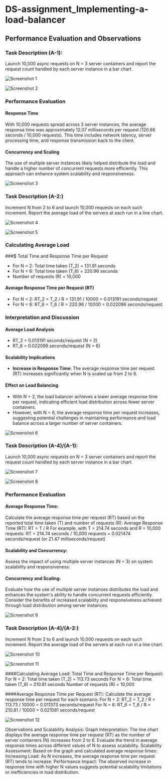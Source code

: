 # DS-assignment_Implementing-a-load-balancer

## Performance Evaluation and Observations

### Task Description (A-1):
Launch 10,000 async requests on N = 3 server containers and report the request count handled by each server instance in a bar chart.

![Screenshot 1](https://res.cloudinary.com/dwh98o938/image/upload/v1714337744/Screenshot_2024-04-28_at_10.58.28_PM_cklsvo.png)



![Screenshot 2](https://res.cloudinary.com/dwh98o938/image/upload/v1714337745/Screenshot_2024-04-28_at_10.58.44_PM_s3vvko.png)

### Performance Evaluation

#### Response Time
With 10,000 requests spread across 3 server instances, the average response time was approximately 12.07 milliseconds per request (120.66 seconds / 10,000 requests). This time includes network latency, server processing time, and response transmission back to the client.

#### Concurrency and Scaling
The use of multiple server instances likely helped distribute the load and handle a higher number of concurrent requests more efficiently. This approach can enhance system scalability and responsiveness.

![Screenshot 3](https://res.cloudinary.com/dwh98o938/image/upload/v1714337745/Screenshot_2024-04-28_at_11.14.31_PM_gc5foa.png)



### Task Description (A-2:)
Increment N from 2 to 6 and launch 10,000 requests on each such increment. Report the average load of the servers at each run in a line chart.

![Screenshot 4](https://res.cloudinary.com/dwh98o938/image/upload/v1714337745/Screenshot_2024-04-28_at_11.36.50_PM_z7nwpj.png)



![Screenshot 5](https://res.cloudinary.com/dwh98o938/image/upload/v1714337746/Screenshot_2024-04-28_at_11.23.56_PM_a69krh.png)

### Calculating Average Load

###$ Total Time and Response Time per Request
- For N = 2: Total time taken (T_2) = 131.91 seconds
- For N = 6: Total time taken (T_6) = 220.96 seconds
- Number of requests (R) = 10,000

#### Average Response Time per Request (RT)
- For N = 2: RT_2 = T_2 / R = 131.91 / 10000 = 0.013191 seconds/request
- For N = 6: RT_6 = T_6 / R = 220.96 / 10000 = 0.022096 seconds/request

### Interpretation and Discussion

#### Average Load Analysis
- RT_2 = 0.013191 seconds/request (N = 2)
- RT_6 = 0.022096 seconds/request (N = 6)

#### Scalability Implications
- **Increase in Response Time:** The average response time per request (RT) increases significantly when N is scaled up from 2 to 6.

#### Effect on Load Balancing
- With N = 2, the load balancer achieves a lower average response time per request, indicating efficient load distribution across fewer server containers.
- However, with N = 6, the average response time per request increases, suggesting potential challenges in maintaining performance and load balance across a larger number of server containers.
  
![Screenshot 6](https://res.cloudinary.com/dwh98o938/image/upload/v1714337746/Screenshot_2024-04-28_at_11.36.27_PM_fmtuhz.png)



### Task Description (A-4)/(A-1):
Launch 10,000 async requests on N = 3 server containers and report the request count handled by each server instance in a bar chart.

![Screenshot 7](https://res.cloudinary.com/dwh98o938/image/upload/v1714338774/Screenshot_2024-04-29_at_12.12.16_AM_q5wiba.png)



![Screenshot 8](https://res.cloudinary.com/dwh98o938/image/upload/v1714337745/Screenshot_2024-04-28_at_10.58.44_PM_s3vvko.png)

### Performance Evaluation

#### Average Response Time:
Calculate the average response time per request (RT) based on the reported total time taken (T) and number of requests (R):
Average Response Time (RT): RT = T / R
For example, with T = 214.74 seconds and R = 10,000 requests:
RT = 214.74 seconds / 10,000 requests = 0.021474 seconds/request (or 21.47 milliseconds/request)

#### Scalability and Concurrency:
Assess the impact of using multiple server instances (N = 3) on system scalability and responsiveness:

#### Concurrency and Scaling:
Evaluate how the use of multiple server instances distributes the load and enhances the system's ability to handle concurrent requests efficiently.
Consider the benefits of increased scalability and responsiveness achieved through load distribution among server instances.

![Screenshot 9](https://res.cloudinary.com/dwh98o938/image/upload/v1714338774/Screenshot_2024-04-29_at_12.09.26_AM_tbmzlz.png)


### Task Description (A-4)/(A-2:)
Increment N from 2 to 6 and launch 10,000 requests on each such increment. Report the average load of the servers at each run in a line chart.

![Screenshot 10](https://res.cloudinary.com/dwh98o938/image/upload/v1714340292/Screenshot_2024-04-29_at_12.11.44_AM_jnyhfu.png)



![Screenshot 11](https://res.cloudinary.com/dwh98o938/image/upload/v1714337746/Screenshot_2024-04-28_at_11.23.56_PM_a69krh.png)

####Calculating Average Load:
Total Time and Response Time per Request:
For N = 2: Total time taken (T_2) = 113.73 seconds
For N = 6: Total time taken (T_6) = 210.81 seconds
Number of requests (R) = 10,000

####Average Response Time per Request (RT):
Calculate the average response time per request for each scenario:
For N = 2: RT_2 = T_2 / R = 113.73 / 10000 = 0.011373 seconds/request
For N = 6: RT_6 = T_6 / R = 210.81 / 10000 = 0.021081 seconds/request
  
![Screenshot 12](https://res.cloudinary.com/dwh98o938/image/upload/v1714340293/Screenshot_2024-04-29_at_12.17.26_AM_wqraah.png)

Observations and Scalability Analysis:
Graph Interpretation:
The line chart displays the average response time per request (RT) as the number of server containers (N) increases from 2 to 6.
Evaluate the trend in average response times across different values of N to assess scalability.
Scalability Assessment:
Based on the graph and calculated average response times:
Increasing Load: As N increases, the average response time per request (RT) tends to increase.
Performance Impact: The observed increase in response time with higher N values suggests potential scalability limitations or inefficiencies in load distribution.
